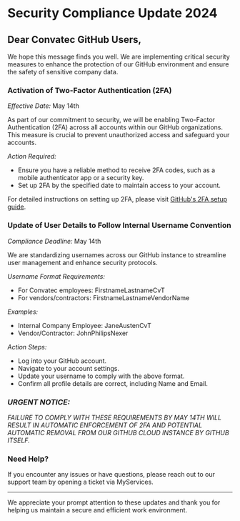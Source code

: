 # Security Compliance Update 2024

## Dear Convatec GitHub Users,

We hope this message finds you well. We are implementing critical security measures to enhance the protection of our GitHub environment and ensure the safety of sensitive company data.

### Activation of Two-Factor Authentication (2FA)

*Effective Date:* May 14th

As part of our commitment to security, we will be enabling Two-Factor Authentication (2FA) across all accounts within our GitHub organizations. This measure is crucial to prevent unauthorized access and safeguard your accounts.

*Action Required:*
- Ensure you have a reliable method to receive 2FA codes, such as a mobile authenticator app or a security key.
- Set up 2FA by the specified date to maintain access to your account.

For detailed instructions on setting up 2FA, please visit [GitHub's 2FA setup guide](https://docs.github.com/en/authentication/securing-your-account-with-two-factor-authentication-2fa/configuring-two-factor-authentication).

### Update of User Details to Follow Internal Username Convention

*Compliance Deadline:* May 14th

We are standardizing usernames across our GitHub instance to streamline user management and enhance security protocols.

*Username Format Requirements:*
- For Convatec employees: FirstnameLastnameCvT
- For vendors/contractors: FirstnameLastnameVendorName

*Examples:*
- Internal Company Employee: JaneAustenCvT
- Vendor/Contractor: JohnPhilipsNexer

*Action Steps:*
- Log into your GitHub account.
- Navigate to your account settings.
- Update your username to comply with the above format.
- Confirm all profile details are correct, including Name and Email.

### *URGENT NOTICE:*

*FAILURE TO COMPLY WITH THESE REQUIREMENTS BY MAY 14TH WILL RESULT IN AUTOMATIC ENFORCEMENT OF 2FA AND POTENTIAL AUTOMATIC REMOVAL FROM OUR GITHUB CLOUD INSTANCE BY GITHUB ITSELF.*

### Need Help?

If you encounter any issues or have questions, please reach out to our support team by opening a ticket via MyServices.

---

We appreciate your prompt attention to these updates and thank you for helping us maintain a secure and efficient work environment.
